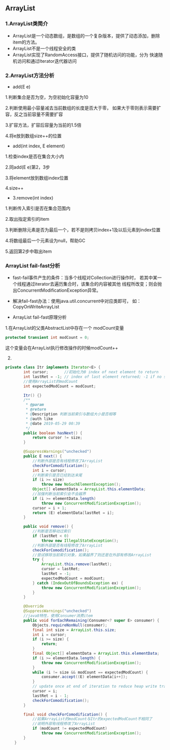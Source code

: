 ## ArrayList
### 1.ArrayList类简介

- ArrayList是一个动态数组，是数组的一个复杂版本，提供了动态添加，删除
item的方法。
- ArrayList不是一个线程安全的类
- ArrayList实现了RandomAccess接口，提供了随机访问的功能，分为
快速随机访问和通过Iterator迭代器访问

### 2.ArrayList方法分析

- add(E e)

1.判断集合是否为空，为空初始化容量为10

2.判断使用最小容量减去当前数组的长度是否大于零，
如果大于零则表示需要扩容，反之当前容量不需要扩容

3.扩容方法，扩容后容量为当前的1.5倍

4.将e放到数组size++的位置

- add(int index, E element)

1.检查index是否在集合大小内

2.同add(E e)第2，3步

3.将element放到数组index位置

4.size++

- 3.remove(int index)

1.判断传入索引是否在集合范围内

2.取出指定索引的item

3.判断删除元素是否为最后一个，若不是则拷贝index+1及以后元素到index位置

4.将数组最后一个元素设为null，帮助GC

5.返回第2步中取出item

### ArrayList fail-fast分析
- fast-fail事件产生的条件：当多个线程对Collection进行操作时，
若其中某一个线程通过iterator去遍历集合时，该集合的内容被其他
线程所改变；则会抛出ConcurrentModificationException异常。

- 解决fail-fast办法：使用java.util.concurrent中对应类即可，
如：CopyOnWriteArrayList

- ArrayList fail-fast原理分析

1.在ArrayList的父类AbstractList中存在一个 modCount变量
```java
protected transient int modCount = 0;
```
这个变量会在ArrayList执行修改操作的时候modCount++

2.
```java
private class Itr implements Iterator<E> {
        int cursor;       //初始化为0 index of next element to return
        int lastRet = -1; // index of last element returned; -1 if no such
        //使用ArrayList的modCount
        int expectedModCount = modCount;

        Itr() {}
        /**
         * @param
         * @return
         * @Description 判断当前索引与数组大小是否相等
         * @auth like
         * @date 2019-05-29 00:39
         */
        public boolean hasNext() {
            return cursor != size;
        }

        @SuppressWarnings("unchecked")
        public E next() {
            //判断外部是否有线程修改了ArrayList
            checkForComodification();
            int i = cursor;
            //判断索引是否已经到达末尾
            if (i >= size)
                throw new NoSuchElementException();
            Object[] elementData = ArrayList.this.elementData;
            //加强判断当前索引会不会越界
            if (i >= elementData.length)
                throw new ConcurrentModificationException();
            cursor = i + 1;
            return (E) elementData[lastRet = i];
        }

        public void remove() {
            //判断是否移动过索引
            if (lastRet < 0)
                throw new IllegalStateException();
            //判断外部是否有线程修改了ArrayList
            checkForComodification();
            //尝试移除当前索引对象，如果越界了则还是在外部有修改ArrayList
            try {
                ArrayList.this.remove(lastRet);
                cursor = lastRet;
                lastRet = -1;
                expectedModCount = modCount;
            } catch (IndexOutOfBoundsException ex) {
                throw new ConcurrentModificationException();
            }
        }

        @Override
        @SuppressWarnings("unchecked")
        //java8特性，使用Consumer消费item
        public void forEachRemaining(Consumer<? super E> consumer) {
            Objects.requireNonNull(consumer);
            final int size = ArrayList.this.size;
            int i = cursor;
            if (i >= size) {
                return;
            }
            final Object[] elementData = ArrayList.this.elementData;
            if (i >= elementData.length) {
                throw new ConcurrentModificationException();
            }
            while (i != size && modCount == expectedModCount) {
                consumer.accept((E) elementData[i++]);
            }
            // update once at end of iteration to reduce heap write traffic
            cursor = i;
            lastRet = i - 1;
            checkForComodification();
        }

        final void checkForComodification() {
            //如果ArrayList的modCount与Itr的expectedModCount不相同了
            //说明外部有线程修改了ArrayList
            if (modCount != expectedModCount)
                throw new ConcurrentModificationException();
        }
    }
```




